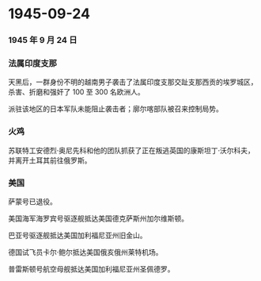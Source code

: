 # 1945-09-24

### 1945 年 9 月 24 日

### 法属印度支那

天黑后，一群身份不明的越南男子袭击了法属印度支那交趾支那西贡的埃罗城区，杀害、折磨和强奸了
100 至 300 名欧洲人。

派驻该地区的日本军队未能阻止袭击者；廓尔喀部队被召来控制局势。

### 火鸡

苏联特工安德烈·奥尼先科和他的团队抓获了正在叛逃英国的康斯坦丁·沃尔科夫，并离开土耳其前往俄罗斯。

### 美国

萨蒙号已退役。

美国海军海罗宾号驱逐舰抵达美国德克萨斯州加尔维斯顿。

巴亚号驱逐舰抵达美国加利福尼亚州旧金山。

德国试飞员卡尔·鲍尔抵达美国俄亥俄州莱特机场。

普雷斯顿号航空母舰抵达美国加利福尼亚州圣佩德罗。